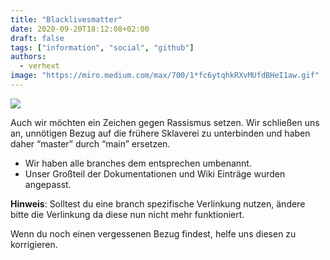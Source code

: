```yaml
---
title: "Blacklivesmatter"
date: 2020-09-20T18:12:08+02:00
draft: false
tags: ["information", "social", "github"]
authors:
  - verhext
image: "https://miro.medium.com/max/700/1*fc6ytqhkRXvMUfdBHeI1aw.gif"
---
```


![](https://miro.medium.com/max/700/1*fc6ytqhkRXvMUfdBHeI1aw.gif)

Auch wir möchten ein Zeichen gegen Rassismus setzen. Wir schließen uns an, unnötigen Bezug auf die frühere Sklaverei zu unterbinden und haben daher “master” durch “main” ersetzen.

- Wir haben alle branches dem entsprechen umbenannt.
- Unser Großteil der Dokumentationen und Wiki Einträge wurden angepasst.

**Hinweis**: Solltest du eine branch spezifische Verlinkung nutzen, ändere bitte die Verlinkung da diese nun nicht mehr funktioniert.

Wenn du noch einen vergessenen Bezug findest, helfe uns diesen zu korrigieren.
